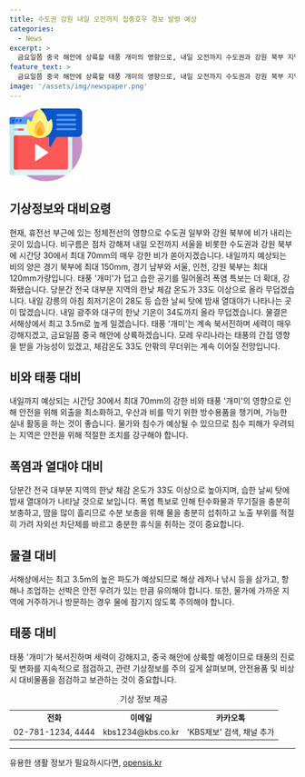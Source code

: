 ```yaml
---
title: 수도권 강원 내일 오전까지 집중호우 경보 발령 예상
categories:
  - News
excerpt: >
  금요일쯤 중국 해안에 상륙할 태풍 개미의 영향으로, 내일 오전까지 수도권과 강원 북부 지역에서 시간당 30에서 최대 70mm의 강한 비가 예상됩니다. 또한, 무더운 날씨가 계속되어 체감 온도가 33도 이상으로 올라갈 전망이며, 서해상에서 3.5m의 높은 물결이 예상됩니다. 이에 따라 태풍에 대비하는 방법과 주의사항을 꼼꼼히 숙지하는 것이 필요합니다. KBS뉴스를 구독하여 계속해서 날씨 변화를 주시하시기 바랍니다.
feature_text: >
  금요일쯤 중국 해안에 상륙할 태풍 개미의 영향으로, 내일 오전까지 수도권과 강원 북부 지역에서 시간당 30에서 최대 70mm의 강한 비가 예상됩니다. 또한, 무더운 날씨가 계속되어 체감 온도가 33도 이상으로 올라갈 전망이며, 서해상에서 3.5m의 높은 물결이 예상됩니다. 이에 따라 태풍에 대비하는 방법과 주의사항을 꼼꼼히 숙지하는 것이 필요합니다. KBS뉴스를 구독하여 계속해서 날씨 변화를 주시하시기 바랍니다.
image: '/assets/img/newspaper.png'
---
```


<p><img src="/assets/img/news.png" alt="rentncar 속보" /></p>

<h2>기상정보와 대비요령</h2>

<p data-ke-size="size16">현재, 휴전선 부근에 있는 정체전선의 영향으로 수도권 일부와 강원 북부에 비가 내리는 곳이 있습니다. 비구름은 점차 강해져 내일 오전까지 서울을 비롯한 수도권과 강원 북부에 시간당 30에서 최대 70mm의 매우 강한 비가 쏟아지겠습니다. 내일까지 예상되는 비의 양은 경기 북부에 최대 150mm, 경기 남부와 서울, 인천, 강원 북부는 최대 120mm가량입니다. 태풍 '개미'가  덥고 습한 공기를 밀어올려 폭염 특보는 더 확대, 강화됐습니다. 당분간 전국 대부분 지역의 한낮 체감 온도가 33도 이상으로 올라 무덥겠습니다. 내일 강릉의 아침 최저기온이 28도 등 습한 날씨 탓에 밤새 열대야가 나타나는 곳이 많겠습니다. 내일 광주와 대구의 한낮 기온이 34도까지 올라 무덥겠습니다. 물결은 서해상에서 최고 3.5m로 높게 일겠습니다. 태풍 '개미'는 계속 북서진하며 세력이 매우 강해지겠고, 금요일쯤 중국 해안에 상륙하겠습니다. 모레 우리나라는 태풍의 간접 영향을 받을 가능성이 있겠고, 체감온도 33도 안팎의 무더위는 계속 이어질 전망입니다.</p>

<h2 data-ke-size="size26">비와 태풍 대비</h2>

<p data-ke-size="size16">내일까지 예상되는 시간당 30에서 최대 70mm의 강한 비와 태풍 '개미'의 영향으로 인해 안전을 위해 외출을 최소화하고, 우산과 비를 막기 위한 방수용품을 챙기며, 가능한 실내 활동을 하는 것이 좋습니다. 물가와 침수가 예상될 수 있으므로 침수 피해가 우려되는 지역은 안전을 위해 적절한 조치를 강구해야 합니다.</p>

<h2 data-ke-size="size26">폭염과 열대야 대비</h2>

<p data-ke-size="size16">당분간 전국 대부분 지역의 한낮 체감 온도가 33도 이상으로 높아지며, 습한 날씨 탓에 밤새 열대야가 나타날 것으로 보입니다. 폭염 특보로 인해 탄수화물과 무기질을 충분히 보충하고, 땀을 많이 흘리므로 수분 보충을 위해 물을 충분히 섭취하고 노출 부위를 적절히 가려 자외선 차단제를 바르고 충분한 휴식을 취하는 것이 중요합니다.</p>

<h2 data-ke-size="size26">물결 대비</h2>

<p data-ke-size="size16">서해상에서는 최고 3.5m의 높은 파도가 예상되므로 해상 레저나 낚시 등을 삼가고, 항해나 조업하는 선박은 안전 우려가 있는 만큼 유의해야 합니다. 또한, 물가에 가까운 지역에 거주하거나 방문하는 경우 물에 잠기지 않도록 주의해야 합니다.</p>

<h2 data-ke-size="size26">태풍 대비</h2>

<p data-ke-size="size16">태풍 '개미'가 북서진하며 세력이 강해지고, 중국 해안에 상륙할 예정이므로 태풍의 진로 및 변화를 지속적으로 점검하고, 관련 기상정보를 주의 깊게 살펴보며, 안전용품 및 비상시 대비물품을 점검하고 보관하는 것이 중요합니다.</p>

<table>
  <caption>기상 정보 제공</caption>
  <tr>
    <td style="text-align: center; height: 17px;"><b>전화</b></td>
    <td style="text-align: center; height: 17px;"><b>이메일</b></td>
    <td style="text-align: center; height: 17px;"><b>카카오톡</b></td>
  </tr>
  <tr>
    <td style="text-align: center; height: 17px;">02-781-1234, 4444</td>
    <td style="text-align: center; height: 17px;">kbs1234@kbs.co.kr</td>
    <td style="text-align: center; height: 17px;">'KBS제보' 검색, 채널 추가</td>
  </tr>
</table>

<hr>
유용한 생활 정보가 필요하시다면, <a href="https://opensis.kr" rel="dofollow">opensis.kr</a>


